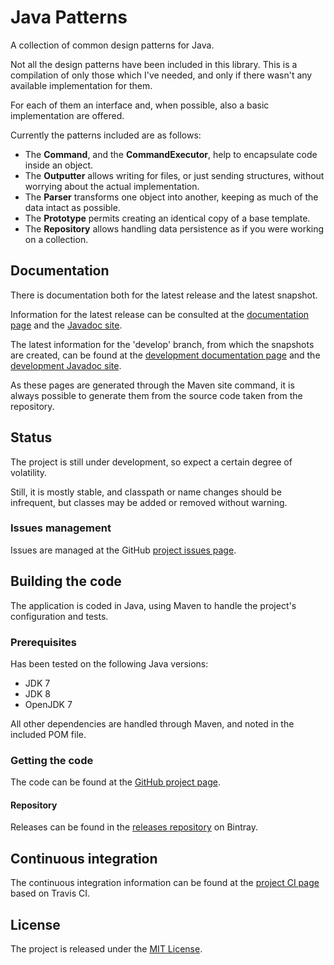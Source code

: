 # Java Patterns
A collection of common design patterns for Java.

Not all the design patterns have been included in this library. This is a compilation of only those which I've needed, and only if there wasn't any available implementation for them. 

For each of them an interface and, when possible, also a basic implementation are offered.

Currently the patterns included are as follows:
- The **Command**, and the **CommandExecutor**, help to encapsulate code inside an object.
- The **Outputter** allows writing for files, or just sending structures, without worrying about the actual implementation.
- The **Parser** transforms one object into another, keeping as much of the data intact as possible.
- The **Prototype** permits creating an identical copy of a base template.
- The **Repository** allows handling data persistence as if you were working on a collection.

## Documentation
There is documentation both for the latest release and the latest snapshot.

Information for the latest release can be consulted at the [documentation page][site-release] and the [Javadoc site][javadoc-release].

The latest information for the 'develop' branch, from which the snapshots are created, can be found at the [development documentation page][site-develop] and the [development Javadoc site][javadoc-develop].

As these pages are generated through the Maven site command, it is always possible to generate them from the source code taken from the repository.

## Status
The project is still under development, so expect a certain degree of volatility.

Still, it is mostly stable, and classpath or name changes should be infrequent, but classes may be added or removed without warning.

### Issues management
Issues are managed at the GitHub [project issues page][issues].

## Building the code
The application is coded in Java, using Maven to handle the project's configuration and tests.

### Prerequisites
Has been tested on the following Java versions:
* JDK 7
* JDK 8
* OpenJDK 7

All other dependencies are handled through Maven, and noted in the included POM file.

### Getting the code
The code can be found at the [GitHub project page][scm].

#### Repository
Releases can be found in the [releases repository][releases-repo] on Bintray.

## Continuous integration
The continuous integration information can be found at the [project CI page][ci] based on Travis CI.

## License
The project is released under the [MIT License][license].

[ci]: https://travis-ci.org/Bernardo-MG/Java-Patterns
[issues]: https://github.com/Bernardo-MG/Java-Patterns/issues
[javadoc-develop]: http://docs.wandrell.com/development/maven/java-patterns/apidocs
[javadoc-release]: http://docs.wandrell.com/maven/java-patterns/apidocs
[license]: http://www.opensource.org/licenses/mit-license.php
[releases-repo]: http://dl.bintray.com/bernardo-mg/java-patterns
[scm]: http://github.com/Bernardo-MG/Java-Patterns
[site-develop]: http://docs.wandrell.com/development/maven/java-patterns
[site-release]: http://docs.wandrell.com/maven/java-patterns